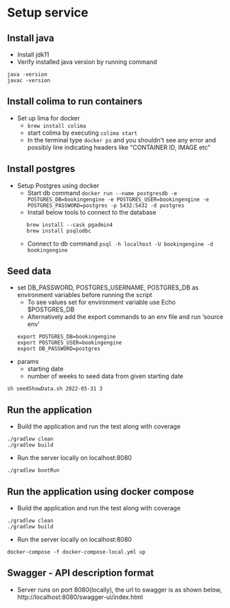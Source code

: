 # Setup service

## Install java
- Install jdk11
- Verify installed java version by running command
```shell script
java -version
javac -version
```

## Install colima to run containers
- Set up lima for docker
    - `brew install colima`
    - start colima by executing `colima start`
    - In the terminal type `docker ps` and you shouldn't see any error and possibly line indicating headers like "CONTAINER ID, IMAGE etc"


## Install postgres
- Setup Postgres using docker
   - Start db command
   `docker run --name postgresdb -e POSTGRES_DB=bookingengine -e POSTGRES_USER=bookingengine -e POSTGRES_PASSWORD=postgres -p 5432:5432 -d postgres`
   - Install below tools to connect to the database
   ```
      brew install --cask pgadmin4   
      brew install psqlodbc
   ```
  - Connect to db command
  `psql -h localhost -U bookingengine -d bookingengine`
    
## Seed data
- set DB_PASSWORD, POSTGRES_USERNAME, POSTGRES_DB as environment variables before running the script
   - To see values set for environment variable use
        Echo $POSTGRES_DB
   - Alternatively add the export commands to an env file and run ‘source env’
   ```
   export POSTGRES_DB=bookingengine
   export POSTGRES_USER=bookingengine
   export DB_PASSWORD=postgres
   ```
- params
    - starting date
    - number of weeks to seed data from given starting date

`sh seedShowData.sh 2022-05-31 3`

## Run the application
- Build the application and run the test along with coverage
```shell script
./gradlew clean
./gradlew build
```
- Run the server locally on localhost:8080
```shell script
./gradlew bootRun
```

## Run the application using docker compose
- Build the application and run the test along with coverage
```shell script
./gradlew clean
./gradlew build
```
- Run the server locally on localhost:8080
```shell script
docker-compose -f docker-compose-local.yml up 
```

## Swagger - API description format
- Server runs on port 8080(locally), the url to swagger is as shown below,
  http://localhost:8080/swagger-ui/index.html